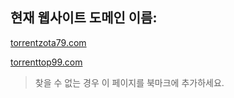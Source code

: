 ## 현재 웹사이트 도메인 이름:

[torrentzota79.com](https://torrentzota79.com)

[torrenttop99.com](https://torrenttop99.com)


> 찾을 수 없는 경우 이 페이지를 북마크에 추가하세요.
